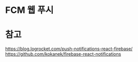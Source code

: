 # FCM 웹 푸시

# 참고
https://blog.logrocket.com/push-notifications-react-firebase/
https://github.com/kokanek/firebase-react-notifications